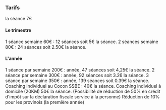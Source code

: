 ### Tarifs
la séance 7€
#### Le trimestre
1 séance semaine 60€ :  12 séances soit 5€ la séance.
2 séances semaine 80€ : 24 séances soit 2.50€ la séance.
#### L'année
1 séance par semaine 200€ : année, 47 séances soit 4,25€ la séance.
2 séance par semaine 300€ : année, 92 séances soit 3.26 la séance.
3 séance par semaine 350€ : année, 139 séances soit 0.39€ la séance.
Coaching individuel au Cocon SSBE : 40€ la séance.
Coaching individuel à domicile (20KM) 50€ la séance.
(Possibilité de réduction de 50% en crédit d'impôt sur la déclaration fiscale service à la personne)
Réduction de 10% pour les provinois (la première année)
